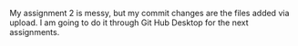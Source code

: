 My assignment 2 is messy, but my commit changes are the files added via upload. I am going to do it through Git Hub Desktop for the next assignments.
